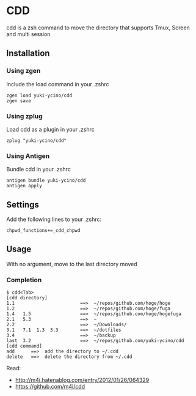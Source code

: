 # CDD

cdd is a zsh command to move the directory that supports Tmux, Screen and multi session

## Installation

### Using zgen

Include the load command in your .zshrc

```
zgen load yuki-ycino/cdd
zgen save
```

### Using zplug

Load cdd as a plugin in your .zshrc

```
zplug "yuki-ycino/cdd"
```

### Using Antigen

Bundle cdd in your .zshrc

```
antigen bundle yuki-ycino/cdd
antigen apply
```

## Settings

Add the following lines to your .zshrc:

```
chpwd_functions+=_cdd_chpwd
```

## Usage

With no argument, move to the last directory moved

### Completion
```
$ cdd<Tab>
[cdd directory]
1.1                        ==>  ~/repos/github.com/hoge/hoge
1.2                        ==>  ~/repos/github.com/hoge/fuga
1.4   1.5                  ==>  ~/repos/github.com/hoge/hogefuga
2.1   5.3                  ==>  ~
2.2                        ==>  ~/Downloads/
3.1   7.1  1.3  3.3        ==>  ~/dotfiles
3.4                        ==>  ~/backup
last  3.2                  ==>  ~/repos/github.com/yuki-ycino/cdd
[cdd command]
add      ==>  add the directory to ~/.cdd
delete   ==>  delete the directory from ~/.cdd
```

Read:

* http://m4i.hatenablog.com/entry/2012/01/26/064329
* https://github.com/m4i/cdd
